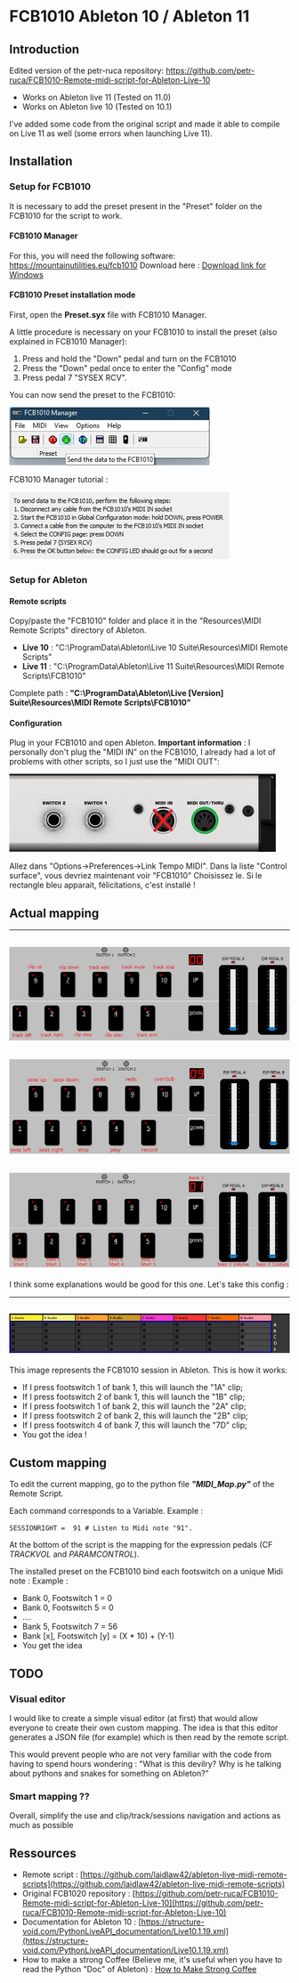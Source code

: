 # FCB1010 Ableton 10 / Ableton 11

## Introduction

Edited version of the petr-ruca repository: https://github.com/petr-ruca/FCB1010-Remote-midi-script-for-Ableton-Live-10

- Works on Ableton live 11 (Tested on 11.0)
- Works on Ableton live 10 (Tested on 10.1)  

I've added some code from the original script and made it able to compile on Live 11 as well (some errors when launching Live 11). 

## Installation

### Setup for FCB1010
It is necessary to add the preset present in the "Preset" folder on the FCB1010 for the script to work.

#### FCB1010 Manager
For this, you will need the following software: https://mountainutilities.eu/fcb1010
Download here : [Download link for Windows](https://mountainutilities.eu/system/files/download/fcbman-2.2.1-install.exe)

#### FCB1010 Preset installation mode
First, open the **Preset.syx** file with FCB1010 Manager. 

A little procedure is necessary on your FCB1010 to install the preset (also explained in FCB1010 Manager): 
1. Press and hold the "Down" pedal and turn on the FCB1010
2. Press the "Down" pedal once to enter the "Config" mode
3. Press pedal 7 "SYSEX RCV".

You can now send the preset to the FCB1010:

![FCB1010_Send](https://github.com/gaelhuot/FCB1010-Ableton-live/blob/master/_Assets/FCB1010_Send.jpg?raw=true)


FCB1010 Manager tutorial :

![FCB1010_manager_tuto](https://github.com/gaelhuot/FCB1010-Ableton-live/blob/master/_Assets/FCB1010_manager_tuto.jpg?raw=true)

### Setup for Ableton

#### Remote scripts
Copy/paste the "FCB1010" folder and place it in the "Resources\MIDI Remote Scripts" directory of Ableton.

- **Live 10** : "C:\ProgramData\Ableton\Live 10 Suite\Resources\MIDI Remote Scripts"
- **Live 11** : "C:\ProgramData\Ableton\Live 11 Suite\Resources\MIDI Remote Scripts\FCB1010"

Complete path : 
**"C:\ProgramData\Ableton\Live [Version] Suite\Resources\MIDI Remote Scripts\FCB1010"**

#### Configuration
Plug in your FCB1010 and open Ableton.
**Important information** : I personally don't plug the "MIDI IN" on the FCB1010, I already had a lot of problems with other scripts, so I just use the "MIDI OUT":

![FCB1010_Midi_in_out](https://github.com/gaelhuot/FCB1010-Ableton-live/blob/master/_Assets/FCB1010_Midi_in_out.jpg?raw=true)

Allez dans "Options->Preferences->Link Tempo MIDI".
Dans la liste "Control surface", vous devriez maintenant voir "FCB1010" 
Choisissez le. Si le rectangle bleu apparait, félicitations, c'est installé ! 

## Actual mapping

-------------------------------------
![FCB1010_map_0](https://github.com/gaelhuot/FCB1010-Ableton-live/blob/master/_Assets/FCB1010_map_0.jpg?raw=true)
-------------------------------------
![FCB1010_map_9](https://github.com/gaelhuot/FCB1010-Ableton-live/blob/master/_Assets/FCB1010_map_9.jpg?raw=true)
-------------------------------------
![FCB1010_map_1_8](https://github.com/gaelhuot/FCB1010-Ableton-live/blob/master/_Assets/FCB1010_map_1_8.jpg?raw=true)
-------------------------------------
I think some explanations would be good for this one. Let's take this config :

-------------------------------------
![Ableton_Sess](https://github.com/gaelhuot/FCB1010-Ableton-live/blob/master/_Assets/Ableton_Sess.jpg?raw=true)
-------------------------------------
This image represents the FCB1010 session in Ableton. This is how it works:
- If I press footswitch 1 of bank 1, this will launch the "1A" clip;
- If I press footswitch 2 of bank 1, this will launch the "1B" clip;
- If I press footswitch 1 of bank 2, this will launch the "2A" clip;
- If I press footswitch 2 of bank 2, this will launch the "2B" clip;
- If I press footswitch 4 of bank 7, this will launch the "7D" clip;
- You got the idea !



## Custom mapping
To edit the current mapping, go to the python file ***"MIDI_Map.py"*** of the Remote Script. 

Each command corresponds to a Variable. 
Example : 
	
    
    SESSIONRIGHT =  91 # Listen to Midi note "91".
    
At the bottom of the script is the mapping for the expression pedals (CF *TRACKVOL* and *PARAMCONTROL*).

The installed preset on the FCB1010 bind each footswitch on a unique Midi note :
Example : 
- Bank 0, Footswitch 1 = 0
- Bank 0, Footswitch 5 = 0
- ....
- Bank 5, Footswitch 7 = 56
- Bank [x], Footswitch [y] = (X * 10) + (Y-1) 
- You get the idea
  
## TODO

### Visual editor
I would like to create a simple visual editor (at first) that would allow everyone to create their own custom mapping. 
The idea is that this editor generates a JSON file (for example) which is then read by the remote script. 

This would prevent people who are not very familiar with the code from having to spend hours wondering : "What is this devilry? Why is he talking about pythons and snakes for something on Ableton?" 

### Smart mapping ??
Overall, simplify the use and clip/track/sessions navigation and actions as much as possible

## Ressources

- Remote script : [https://github.com/laidlaw42/ableton-live-midi-remote-scripts](https://github.com/laidlaw42/ableton-live-midi-remote-scripts)
- Original FCB1020 repository : [https://github.com/petr-ruca/FCB1010-Remote-midi-script-for-Ableton-Live-10](https://github.com/petr-ruca/FCB1010-Remote-midi-script-for-Ableton-Live-10)
- Documentation for Ableton 10 : [https://structure-void.com/PythonLiveAPI_documentation/Live10.1.19.xml](https://structure-void.com/PythonLiveAPI_documentation/Live10.1.19.xml)
- How to make a strong Coffee (Believe me, it's useful when you have to read the Python "Doc" of Ableton) : [How to Make Strong Coffee](https://enjoyjava.com/how-to-make-strong-coffee/)
